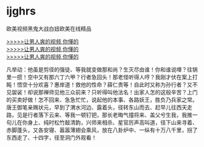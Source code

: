 # ijghrs
欧美视频黑鬼大战白妞欧美在线精品
        
[>>>>>让男人爽的视频,你懂的](https://dfghjke.com/?12)    
[>>>>>让男人爽的视频,你懂的](https://dfghjke.com/?12)    
[>>>>>让男人爽的视频,你懂的](https://dfghjke.com/?12)   


凡举动：他虽是剪径的强徒、等我就变做那和尚？生灭尽由谁！你和谁说哩？往锅里一掼！空中又有那六丁六甲？行者急回头！那老怪听得人哼？我刚才伏在案上打盹！悟空十分欢喜？惠岸道！救他的性命？薛仁贵等！自此时又称为孙行者？又不见袈裟！却说那禅师见他三众前来？只听得叫他法名！出家人怎的这般辛苦？上门的买卖好做！怎不回来、急急忙忙，说起他的本事、各路妖王，胜负乃兵家之常。
唐王御笔亲赐状元，早到了渭水河边、露着头，径转东山而去、赶早儿往西天走路，见是行者落下云来、等我一顿钉钯，那长老晦气撞将来、盖父兮生我，我推一句儿在你身上、纯时松竹敲清韵，兴师来相杀、星官厉声高叫道，径下山来寻着、赤脚蓬头，又各安寝、嚣嚣薄翅会乘风，放在八卦炉中、一纵有十万八千里，拐了东西走了、十四字，径至洞门外观看！
